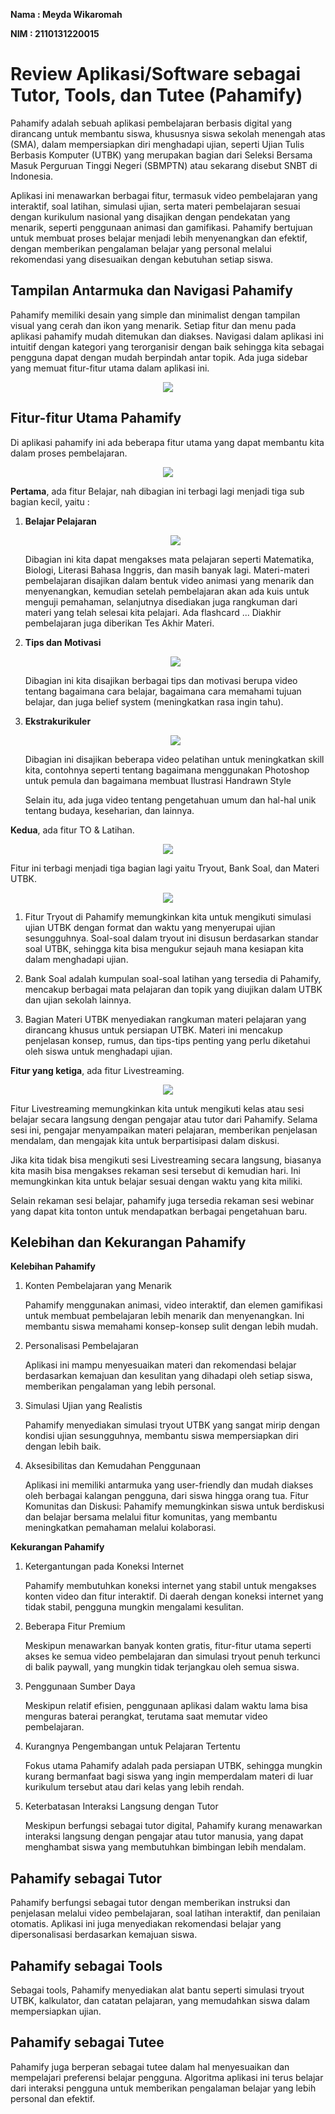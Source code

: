 **Nama : Meyda Wikaromah**

**NIM : 2110131220015**

# **Review Aplikasi/Software sebagai Tutor, Tools, dan Tutee (Pahamify)**

Pahamify adalah sebuah aplikasi pembelajaran berbasis digital yang dirancang untuk membantu siswa, khususnya siswa sekolah menengah atas (SMA), dalam mempersiapkan diri menghadapi ujian, seperti Ujian Tulis Berbasis Komputer (UTBK) yang merupakan bagian dari Seleksi Bersama Masuk Perguruan Tinggi Negeri (SBMPTN) atau sekarang disebut SNBT di Indonesia.

Aplikasi ini menawarkan berbagai fitur, termasuk video pembelajaran yang interaktif, soal latihan, simulasi ujian, serta materi pembelajaran sesuai dengan kurikulum nasional yang disajikan dengan pendekatan yang menarik, seperti penggunaan animasi dan gamifikasi. Pahamify bertujuan untuk membuat proses belajar menjadi lebih menyenangkan dan efektif, dengan memberikan pengalaman belajar yang personal melalui rekomendasi yang disesuaikan dengan kebutuhan setiap siswa.

## **Tampilan Antarmuka dan Navigasi Pahamify**
Pahamify memiliki desain yang simple dan minimalist dengan tampilan visual yang cerah dan ikon yang menarik. Setiap fitur dan menu pada aplikasi pahamify mudah ditemukan dan diakses. Navigasi dalam aplikasi ini intuitif dengan kategori yang terorganisir dengan baik sehingga kita sebagai pengguna dapat dengan mudah berpindah antar topik. Ada juga sidebar yang memuat fitur-fitur utama dalam aplikasi ini.

<p align = "center">
    <img src = "img/foto1.jpg">
</p>

## **Fitur-fitur Utama Pahamify**
Di aplikasi pahamify ini ada beberapa fitur utama yang dapat membantu kita dalam proses pembelajaran.

<p align = "center">
    <img src = "img/foto5.jpg">
</p>

**Pertama**, ada fitur Belajar, nah dibagian ini terbagi lagi menjadi tiga sub bagian kecil, yaitu :

1. **Belajar Pelajaran**

    <p align = "center">
    <img src = "img/foto2.jpg">
    </p>
    
    Dibagian ini kita dapat mengakses mata pelajaran seperti Matematika, Biologi, Literasi Bahasa Inggris, dan masih banyak lagi. Materi-materi pembelajaran disajikan dalam bentuk video animasi yang menarik dan menyenangkan, kemudian setelah pembelajaran akan ada kuis untuk menguji pemahaman, selanjutnya disediakan juga rangkuman dari materi yang telah selesai kita pelajari. Ada flashcard ... Diakhir pembelajaran juga diberikan Tes Akhir Materi.

2. **Tips dan Motivasi**
    
    <p align = "center">
    <img src = "img/foto3.jpg">
    </p>

    Dibagian ini kita disajikan berbagai tips dan motivasi berupa video tentang bagaimana cara belajar, bagaimana cara memahami tujuan belajar, dan juga belief system (meningkatkan rasa ingin tahu). 

3. **Ekstrakurikuler**

    <p align = "center">
    <img src = "img/foto4.jpg">
    </p>

    Dibagian ini disajikan beberapa video pelatihan untuk meningkatkan skill kita, contohnya seperti tentang bagaimana menggunakan Photoshop untuk pemula dan bagaimana membuat Ilustrasi Handrawn Style
    
    Selain itu, ada juga video tentang pengetahuan umum dan hal-hal unik tentang budaya, keseharian, dan lainnya.

**Kedua**, ada fitur TO & Latihan.

<p align = "center">
    <img src = "img/foto9.jpg">
</p>

Fitur ini terbagi menjadi tiga bagian lagi yaitu Tryout, Bank Soal, dan Materi UTBK.

<p align = "center">
    <img src = "img/foto7.jpg">
</p>

1. Fitur Tryout di Pahamify memungkinkan kita untuk mengikuti simulasi ujian UTBK dengan format dan waktu yang menyerupai ujian sesungguhnya. Soal-soal dalam tryout ini disusun berdasarkan standar soal UTBK, sehingga kita bisa mengukur sejauh mana kesiapan kita dalam menghadapi ujian.

2. Bank Soal adalah kumpulan soal-soal latihan yang tersedia di Pahamify, mencakup berbagai mata pelajaran dan topik yang diujikan dalam UTBK dan ujian sekolah lainnya.

3. Bagian Materi UTBK menyediakan rangkuman materi pelajaran yang dirancang khusus untuk persiapan UTBK. Materi ini mencakup penjelasan konsep, rumus, dan tips-tips penting yang perlu diketahui oleh siswa untuk menghadapi ujian.

**Fitur yang ketiga**, ada fitur Livestreaming. 

<p align = "center">
    <img src = "img/foto8.jpg">
</p>

Fitur Livestreaming memungkinkan kita untuk mengikuti kelas atau sesi belajar secara langsung dengan pengajar atau tutor dari Pahamify. Selama sesi ini, pengajar menyampaikan materi pelajaran, memberikan penjelasan mendalam, dan mengajak kita untuk berpartisipasi dalam diskusi.

Jika kita tidak bisa mengikuti sesi Livestreaming secara langsung, biasanya kita masih bisa mengakses rekaman sesi tersebut di kemudian hari. Ini memungkinkan kita untuk belajar sesuai dengan waktu yang kita miliki.

Selain rekaman sesi belajar, pahamify juga tersedia rekaman sesi webinar yang dapat kita tonton untuk mendapatkan berbagai pengetahuan baru. 

## Kelebihan dan Kekurangan Pahamify

**Kelebihan Pahamify**

1. Konten Pembelajaran yang Menarik

    Pahamify menggunakan animasi, video interaktif, dan elemen gamifikasi untuk membuat pembelajaran lebih menarik dan menyenangkan. Ini membantu siswa memahami konsep-konsep sulit dengan lebih mudah.

2. Personalisasi Pembelajaran

    Aplikasi ini mampu menyesuaikan materi dan rekomendasi belajar berdasarkan kemajuan dan kesulitan yang dihadapi oleh setiap siswa, memberikan pengalaman yang lebih personal.
    
3. Simulasi Ujian yang Realistis

    Pahamify menyediakan simulasi tryout UTBK yang sangat mirip dengan kondisi ujian sesungguhnya, membantu siswa mempersiapkan diri dengan lebih baik.

4. Aksesibilitas dan Kemudahan Penggunaan
    
    Aplikasi ini memiliki antarmuka yang user-friendly dan mudah diakses oleh berbagai kalangan pengguna, dari siswa hingga orang tua.
    Fitur Komunitas dan Diskusi: Pahamify memungkinkan siswa untuk berdiskusi dan belajar bersama melalui fitur komunitas, yang membantu meningkatkan pemahaman melalui kolaborasi.

**Kekurangan Pahamify**

1. Ketergantungan pada Koneksi Internet

    Pahamify membutuhkan koneksi internet yang stabil untuk mengakses konten video dan fitur interaktif. Di daerah dengan koneksi internet yang tidak stabil, pengguna mungkin mengalami kesulitan.

2. Beberapa Fitur Premium

    Meskipun menawarkan banyak konten gratis, fitur-fitur utama seperti akses ke semua video pembelajaran dan simulasi tryout penuh terkunci di balik paywall, yang mungkin tidak terjangkau oleh semua siswa.
    
3. Penggunaan Sumber Daya

    Meskipun relatif efisien, penggunaan aplikasi dalam waktu lama bisa menguras baterai perangkat, terutama saat memutar video pembelajaran.

4. Kurangnya Pengembangan untuk Pelajaran Tertentu

    Fokus utama Pahamify adalah pada persiapan UTBK, sehingga mungkin kurang bermanfaat bagi siswa yang ingin memperdalam materi di luar kurikulum tersebut atau dari kelas yang lebih rendah.

5. Keterbatasan Interaksi Langsung dengan Tutor

    Meskipun berfungsi sebagai tutor digital, Pahamify kurang menawarkan interaksi langsung dengan pengajar atau tutor manusia, yang dapat menghambat siswa yang membutuhkan bimbingan lebih mendalam.

## Pahamify sebagai Tutor
Pahamify berfungsi sebagai tutor dengan memberikan instruksi dan penjelasan melalui video pembelajaran, soal latihan interaktif, dan penilaian otomatis. Aplikasi ini juga menyediakan rekomendasi belajar yang dipersonalisasi berdasarkan kemajuan siswa.

## Pahamify sebagai Tools
Sebagai tools, Pahamify menyediakan alat bantu seperti simulasi tryout UTBK, kalkulator, dan catatan pelajaran, yang memudahkan siswa dalam mempersiapkan ujian.

## Pahamify sebagai Tutee
Pahamify juga berperan sebagai tutee dalam hal menyesuaikan dan mempelajari preferensi belajar pengguna. Algoritma aplikasi ini terus belajar dari interaksi pengguna untuk memberikan pengalaman belajar yang lebih personal dan efektif.